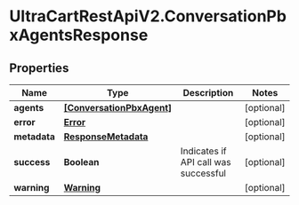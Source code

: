 # UltraCartRestApiV2.ConversationPbxAgentsResponse

## Properties

Name | Type | Description | Notes
------------ | ------------- | ------------- | -------------
**agents** | [**[ConversationPbxAgent]**](ConversationPbxAgent.md) |  | [optional] 
**error** | [**Error**](Error.md) |  | [optional] 
**metadata** | [**ResponseMetadata**](ResponseMetadata.md) |  | [optional] 
**success** | **Boolean** | Indicates if API call was successful | [optional] 
**warning** | [**Warning**](Warning.md) |  | [optional] 


